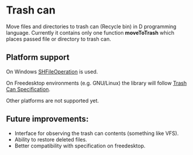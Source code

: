 # Trash can

Move files and directories to trash can (Recycle bin) in D programming language. 
Currently it contains only one function **moveToTrash** which places passed file or directory to trash can.

## Platform support

On Windows [SHFileOperation](https://msdn.microsoft.com/en-us/library/windows/desktop/bb762164(v=vs.85).aspx) is used.

On Freedesktop environments (e.g. GNU/Linux) the library will follow [Trash Can Specification](https://www.freedesktop.org/wiki/Specifications/trash-spec/).

Other platforms are not supported yet.

## Future improvements:

* Interface for observing the trash can contents (something like VFS).
* Ability to restore deleted files.
* Better compatibility with specification on freedesktop.
